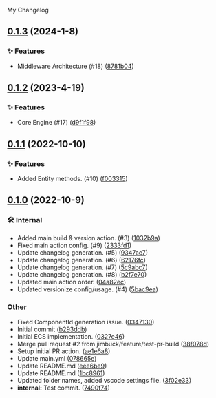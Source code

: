 My Changelog
<a name="0.1.3"></a>
## [0.1.3](https://www.github.com/jimbuck/Ion/releases/tag/v0.1.3) (2024-1-8)

### ✨ Features

* Middleware Architecture (#18) ([8781b04](https://www.github.com/jimbuck/Ion/commit/8781b04943ec067e9dcab80f5d3ba7c1ec1f1ad8))

<a name="0.1.2"></a>
## [0.1.2](https://www.github.com/jimbuck/Ion/releases/tag/v0.1.2) (2023-4-19)

### ✨ Features

* Core Engine (#17) ([d9f1f98](https://www.github.com/jimbuck/Ion/commit/d9f1f98838d8c83ac9d6b5ce4be9abb41cec3dd4))

<a name="0.1.1"></a>
## [0.1.1](https://www.github.com/jimbuck/Ion/releases/tag/v0.1.1) (2022-10-10)

### ✨ Features

* Added Entity methods. (#10) ([f003315](https://www.github.com/jimbuck/Ion/commit/f003315a11ae7ee5a5286fded3a7dac9c150f66e))

<a name="0.1.0"></a>
## [0.1.0](https://www.github.com/jimbuck/Ion/releases/tag/v0.1.0) (2022-10-9)

### 🛠 Internal

* Added main build & version action. (#3) ([1032b9a](https://www.github.com/jimbuck/Ion/commit/1032b9ae58905ae7084f12c0187ce7355e8b89b1))
* Fixed main action config. (#9) ([2333fd1](https://www.github.com/jimbuck/Ion/commit/2333fd1bebdd140753291edd279b89772a01f05b))
* Update changelog generation. (#5) ([9347ac7](https://www.github.com/jimbuck/Ion/commit/9347ac7a390615e9adcd1b36f18df38e7db21f98))
* Update changelog generation. (#6) ([62176fc](https://www.github.com/jimbuck/Ion/commit/62176fc3ce5d3600f0fbcc3458905c5c5b490907))
* Update changelog generation. (#7) ([5c9abc7](https://www.github.com/jimbuck/Ion/commit/5c9abc71ba6e5c342f6b61a83e9793a0781f1db1))
* Update changelog generation. (#8) ([b2f7e70](https://www.github.com/jimbuck/Ion/commit/b2f7e70249f2c736ca5af654b491278d5f603578))
* Updated main action order. ([04a82ec](https://www.github.com/jimbuck/Ion/commit/04a82ec861a96fe428fa5312eb3716c464881444))
* Updated versionize config/usage. (#4) ([5bac9ea](https://www.github.com/jimbuck/Ion/commit/5bac9eae2952f17ff5ac1184f7222b4f18f086d7))

### Other

* Fixed ComponentId generation issue. ([0347130](https://www.github.com/jimbuck/Ion/commit/034713074429e238cd841a5b5e1578080993b7b5))
* Initial commit ([b293ddb](https://www.github.com/jimbuck/Ion/commit/b293ddb273c4b44e7a1b893f1d2246954870d30c))
* Initial ECS implementation. ([0327e46](https://www.github.com/jimbuck/Ion/commit/0327e4608b65c37c5d7c1cc529dafc8d6c4b4474))
* Merge pull request #2 from jimbuck/feature/test-pr-build ([38f078d](https://www.github.com/jimbuck/Ion/commit/38f078d187c61759b45743601b568be0105d650b))
* Setup initial PR action. ([ae1e6a8](https://www.github.com/jimbuck/Ion/commit/ae1e6a851641da0090017e2dae7b2e52ef053445))
* Update main.yml ([078665e](https://www.github.com/jimbuck/Ion/commit/078665e4134071cf211e93919c6eec65e91cb2b6))
* Update README.md ([eee6be9](https://www.github.com/jimbuck/Ion/commit/eee6be957164dbadc0b68eb6f5c4a9d913152627))
* Update README.md ([1bc8961](https://www.github.com/jimbuck/Ion/commit/1bc8961212588331580eb49e62a0cfcfb939408a))
* Updated folder names, added vscode settings file. ([3f02e33](https://www.github.com/jimbuck/Ion/commit/3f02e33690773ffc41247a36965c7f0961399917))
* **internal:** Test commit. ([7490f74](https://www.github.com/jimbuck/Ion/commit/7490f74661b79d06f9fbc53b72514a0d67affad7))

